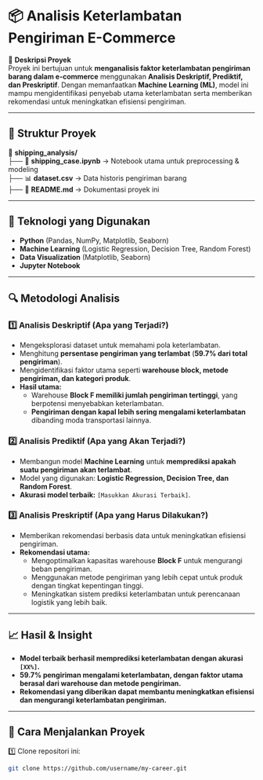 # 📦 Analisis Keterlambatan Pengiriman E-Commerce  

📌 **Deskripsi Proyek**  
Proyek ini bertujuan untuk **menganalisis faktor keterlambatan pengiriman barang dalam e-commerce** menggunakan **Analisis Deskriptif, Prediktif, dan Preskriptif**. Dengan memanfaatkan **Machine Learning (ML)**, model ini mampu mengidentifikasi penyebab utama keterlambatan serta memberikan rekomendasi untuk meningkatkan efisiensi pengiriman.  

---

## 📂 Struktur Proyek  
📁 **shipping_analysis/**  
├── 📄 **shipping_case.ipynb** → Notebook utama untuk preprocessing & modeling  
├── 📊 **dataset.csv** → Data historis pengiriman barang  
├── 📝 **README.md** → Dokumentasi proyek ini  

---

## 🔧 Teknologi yang Digunakan  
- **Python** (Pandas, NumPy, Matplotlib, Seaborn)  
- **Machine Learning** (Logistic Regression, Decision Tree, Random Forest)  
- **Data Visualization** (Matplotlib, Seaborn)  
- **Jupyter Notebook**  

---

## 🔍 Metodologi Analisis  

### **1️⃣ Analisis Deskriptif (Apa yang Terjadi?)**  
- Mengeksplorasi dataset untuk memahami pola keterlambatan.  
- Menghitung **persentase pengiriman yang terlambat** (**59.7% dari total pengiriman**).  
- Mengidentifikasi faktor utama seperti **warehouse block, metode pengiriman, dan kategori produk**.  
- **Hasil utama:**  
  - Warehouse **Block F memiliki jumlah pengiriman tertinggi**, yang berpotensi menyebabkan keterlambatan.  
  - **Pengiriman dengan kapal lebih sering mengalami keterlambatan** dibanding moda transportasi lainnya.  

### **2️⃣ Analisis Prediktif (Apa yang Akan Terjadi?)**  
- Membangun model **Machine Learning** untuk **memprediksi apakah suatu pengiriman akan terlambat**.  
- Model yang digunakan: **Logistic Regression, Decision Tree, dan Random Forest**.  
- **Akurasi model terbaik:** `[Masukkan Akurasi Terbaik]`.  

### **3️⃣ Analisis Preskriptif (Apa yang Harus Dilakukan?)**  
- Memberikan rekomendasi berbasis data untuk meningkatkan efisiensi pengiriman.  
- **Rekomendasi utama:**  
  - Mengoptimalkan kapasitas warehouse **Block F** untuk mengurangi beban pengiriman.  
  - Menggunakan metode pengiriman yang lebih cepat untuk produk dengan tingkat kepentingan tinggi.  
  - Meningkatkan sistem prediksi keterlambatan untuk perencanaan logistik yang lebih baik.  

---

## 📈 Hasil & Insight  
- **Model terbaik berhasil memprediksi keterlambatan dengan akurasi `[XX%]`.**  
- **59.7% pengiriman mengalami keterlambatan, dengan faktor utama berasal dari warehouse dan metode pengiriman.**  
- **Rekomendasi yang diberikan dapat membantu meningkatkan efisiensi dan mengurangi keterlambatan pengiriman.**  

---

## 📌 Cara Menjalankan Proyek  
1️⃣ Clone repositori ini:  
   ```bash
   git clone https://github.com/username/my-career.git
